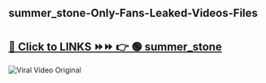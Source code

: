 
 ## summer_stone-Only-Fans-Leaked-Videos-Files

# <h2><a href="https://mediaupload.pro?summer_stone">🔗 Click to LINKS ⏩⏩ 👉 🟢 summer_stone </a></h2>

<a href="https://mediaupload.pro?summer_stone" rel="nofollow" data-target="animated-image.originalLink"><img src="https://i.ibb.co.com/xMMVF88/686577567.gif" alt="Viral Video Original" style="max-width: 100%; display: inline-block;" data-target="animated-image.originalImage"></a>